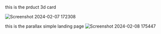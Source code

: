 this is the prduct 3d card

![Screenshot 2024-02-07 172308](https://github.com/Sreesankar-t/3d_card/assets/125552943/29b967fb-82f1-4df8-9f11-b223d61c6b8b)


this is the parallax simple landing page 
![Screenshot 2024-02-08 175447](https://github.com/Sreesankar-t/3d_card/assets/125552943/f823fa2f-c76b-4330-9037-2994c94ffb06)
